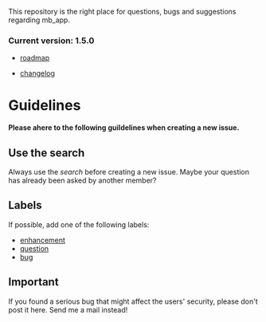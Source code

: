 This repository is the right place for questions, bugs and suggestions regarding mb_app.

### Current version: 1.5.0

- [roadmap](https://github.com/MBuchalik/mb_app/milestones?state=open)

- [changelog](CHANGELOG.md)

# Guidelines
**Please ahere to the following guildelines when creating a new issue.**
## Use the search

Always use the *search* before creating a new issue. Maybe your question has already been asked by another member?

## Labels

If possible, add one of the following labels:
- [enhancement](https://github.com/MBuchalik/mb_app/issues?q=label:enhancement)
- [question](https://github.com/MBuchalik/mb_app/issues?q=label:question)
- [bug](https://github.com/MBuchalik/mb_app/issues?q=label:bug)

## Important
If you found a serious bug that might affect the users' security, please don't post it here. Send me a mail instead!
